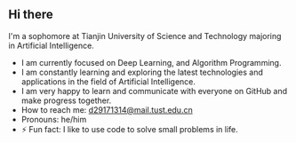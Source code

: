 ## Hi there 

I'm a sophomore at Tianjin University of Science and Technology majoring in Artificial Intelligence.

- I am currently focused on Deep Learning, and Algorithm Programming.
- I am constantly learning and exploring the latest technologies and applications in the field of Artificial Intelligence.
- I am very happy to learn and communicate with everyone on GitHub and make progress together.
- How to reach me: d29171314@mail.tust.edu.cn
- Pronouns: he/him
- ⚡ Fun fact: I like to use code to solve small problems in life.
